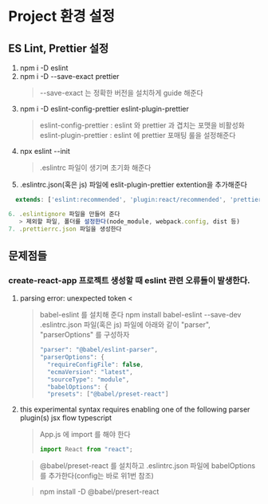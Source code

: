 # Project 환경 설정

## ES Lint, Prettier 설정

1. npm i -D eslint
2. npm i -D --save-exact prettier
   > --save-exact 는 정확한 버전을 설치하게 guide 해준다
3. npm i -D eslint-config-prettier eslint-plugin-prettier
   > eslint-config-prettier : eslint 와 prettier 과 겹치는 포맷을 비활성화
   > eslint-plugin-prettier : eslint 에 prettier 포매팅 룰을 설정해준다
4. npx eslint --init
   > .eslintrc 파일이 생기며 초기화 해준다
5. .eslintrc.json(혹은 js) 파일에 eslit-plugin-prettier extention을 추가해준다

```js
  extends: ['eslint:recommended', 'plugin:react/recommended', 'prettier']

6. .eslintignore 파일을 만들어 준다
   > 제외할 파일, 폴더를 설정한다(node_module, webpack.config, dist 등)
7. .prettierrc.json 파일을 생성한다
```

## 문제점들

### create-react-app 프로젝트 생성할 때 eslint 관련 오류들이 발생한다.

1.  parsing error: unexpected token <

    > babel-eslint 를 설치해 준다
    > npm install babel-eslint --save-dev  
    > .eslintrc.json 파일(혹은 js) 파일에 아래와 같이 "parser", "parserOptions" 를 구성하자
    >
    > ```js
    > "parser": "@babel/eslint-parser",
    > "parserOptions": {
    >   "requireConfigFile": false,
    >   "ecmaVersion": "latest",
    >   "sourceType": "module",
    >   "babelOptions": {
    >   "presets": ["@babel/preset-react"]
    > ```

2.  this experimental syntax requires enabling one of the following parser plugin(s) jsx flow typescript

    > App.js 에 import 를 해야 한다
    >
    > ```js
    > import React from "react";
    > ```

    > @babel/preset-react 를 설치하고 .eslintrc.json 파일에 babelOptions를 추가한다(config는 바로 위1번 참조)

    > npm install -D @babel/presert-react
